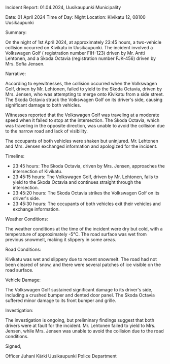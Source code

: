 Incident Report: 01.04.2024, Uusikaupunki Municipality

Date: 01 April 2024
Time of Day: Night
Location: Kivikatu 12, 08100 Uusikaupunki

Summary:

On the night of 1st April 2024, at approximately 23:45 hours, a two-vehicle collision occurred on Kivikatu in Uusikaupunki. The incident involved a Volkswagen Golf ( registration number FIH-123) driven by Mr. Antti Lehtonen, and a Skoda Octavia (registration number FJK-456) driven by Mrs. Sofia Jensen.

Narrative:

According to eyewitnesses, the collision occurred when the Volkswagen Golf, driven by Mr. Lehtonen, failed to yield to the Skoda Octavia, driven by Mrs. Jensen, who was attempting to merge onto Kivikatu from a side street. The Skoda Octavia struck the Volkswagen Golf on its driver's side, causing significant damage to both vehicles.

Witnesses reported that the Volkswagen Golf was traveling at a moderate speed when it failed to stop at the intersection. The Skoda Octavia, which was traveling in the opposite direction, was unable to avoid the collision due to the narrow road and lack of visibility.

The occupants of both vehicles were shaken but uninjured. Mr. Lehtonen and Mrs. Jensen exchanged information and apologized for the incident.

Timeline:

* 23:45 hours: The Skoda Octavia, driven by Mrs. Jensen, approaches the intersection of Kivikatu.
* 23:45:15 hours: The Volkswagen Golf, driven by Mr. Lehtonen, fails to yield to the Skoda Octavia and continues straight through the intersection.
* 23:45:20 hours: The Skoda Octavia strikes the Volkswagen Golf on its driver's side.
* 23:45:30 hours: The occupants of both vehicles exit their vehicles and exchange information.

Weather Conditions:

The weather conditions at the time of the incident were dry but cold, with a temperature of approximately -5°C. The road surface was wet from previous snowmelt, making it slippery in some areas.

Road Conditions:

Kivikatu was wet and slippery due to recent snowmelt. The road had not been cleared of snow, and there were several patches of ice visible on the road surface.

Vehicle Damage:

The Volkswagen Golf sustained significant damage to its driver's side, including a crushed bumper and dented door panel. The Skoda Octavia suffered minor damage to its front bumper and grille.

Investigation:

The investigation is ongoing, but preliminary findings suggest that both drivers were at fault for the incident. Mr. Lehtonen failed to yield to Mrs. Jensen, while Mrs. Jensen was unable to avoid the collision due to the road conditions.

Signed,

Officer Juhani Kärki
Uusikaupunki Police Department